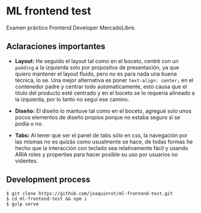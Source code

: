 # ML frontend test

Examen práctico Frontend Developer MercadoLibre.

## Aclaraciones importantes

- **Layout:** He seguido el layout tal como en el boceto, centré con un `padding` a la
izquierda solo por propositos de presentación, ya que quiero mantener el layout fluido,
pero no es para nada una buena técnica, lo se. Una mejor alternativa es
poner `text-align: center;` en el contenedor padre y centrar todo automaticamente, esto causa
que el titulo del producto esté centrado y en el boceto se lo requería alineado a la izquierda,
por lo tanto no seguí ese camino.

- **Diseño:** El diseño lo mantuve tal como en el boceto, agregué solo unos pocos elementos
de diseño propios porque no estaba seguro si se podía o no.

- **Tabs:** Al tener que ser el panel de tabs sólo en css, la navegación por las mismas no es quizás como usualmente se hace, de todas formas he hecho que la interacción con teclado sea relativamente fácil y usando ARIA roles y properties para hacer posible su uso por usuarios no videntes.

## Development process

```
$ git clone https://github.com/joaquinrot/ml-frontend-test.git
$ cd ml-frontend-test && npm i
$ gulp serve
```



